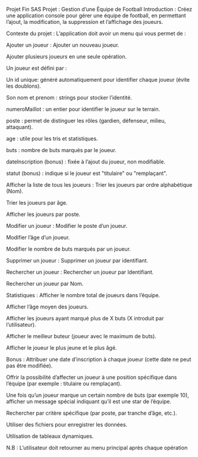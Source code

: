 Projet Fin SAS
Projet : Gestion d’une Équipe de Football
Introduction :
Créez une application console pour gérer une équipe de football, en permettant l’ajout, la modification, la suppression et l’affichage des joueurs.


Contexte du projet :
L’application doit avoir un menu qui vous permet de :

Ajouter un joueur :
Ajouter un nouveau joueur.

Ajouter plusieurs joueurs en une seule opération.


Un joueur est défini par :

Un id unique: généré automatiquement pour identifier chaque joueur (évite les doublons).

Son nom et prenom : strings pour stocker l’identité.

numeroMaillot : un entier pour identifier le joueur sur le terrain.

poste : permet de distinguer les rôles (gardien, défenseur, milieu, attaquant).

age : utile pour les tris et statistiques.

buts : nombre de buts marqués par le joueur.

dateInscription (bonus) : fixée à l’ajout du joueur, non modifiable.

statut (bonus) : indique si le joueur est "titulaire" ou "remplaçant". 


Afficher la liste de tous les joueurs :
Trier les joueurs par ordre alphabétique (Nom).

Trier les joueurs par âge.

Afficher les joueurs par poste.


Modifier un joueur :
Modifier le poste d’un joueur.

Modifier l’âge d’un joueur.

Modifier le nombre de buts marqués par un joueur.


Supprimer un joueur :
Supprimer un joueur par identifiant.


Rechercher un joueur :
Rechercher un joueur par Identifiant.

Rechercher un joueur par Nom.


Statistiques :
Afficher le nombre total de joueurs dans l’équipe.

Afficher l’âge moyen des joueurs.

Afficher les joueurs ayant marqué plus de X buts (X introduit par l’utilisateur).

Afficher le meilleur buteur (joueur avec le maximum de buts).

Afficher le joueur le plus jeune et le plus âgé.


Bonus :
Attribuer une date d’inscription à chaque joueur (cette date ne peut pas être modifiée).

Offrir la possibilité d’affecter un joueur à une position spécifique dans l’équipe (par exemple : titulaire ou remplaçant).

Une fois qu’un joueur marque un certain nombre de buts (par exemple 10), afficher un message spécial indiquant qu’il est une star de l’équipe.

Rechercher par critère spécifique (par poste, par tranche d’âge, etc.).

Utiliser des fichiers pour enregistrer les données.

Utilisation de tableaux dynamiques.


N.B : L’utilisateur doit retourner au menu principal après chaque opération
